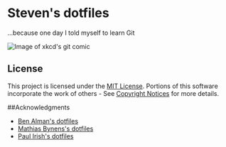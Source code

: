 # Steven's dotfiles
…because one day I told myself to learn Git

![Image of xkcd's git comic](http://imgs.xkcd.com/comics/git.png)

## License
This project is licensed under the [MIT License](LICENSE.md). Portions of this software incorporate the work of others - See [Copyright Notices](/docs/copyright-notices.md) for more details.

##Acknowledgments
* [Ben Alman's dotfiles](https://github.com/cowboy/dotfiles)
* [Mathias Bynens's dotfiles](https://github.com/mathiasbynens/dotfiles)
* [Paul Irish's dotfiles](https://github.com/paulirish/dotfiles)
